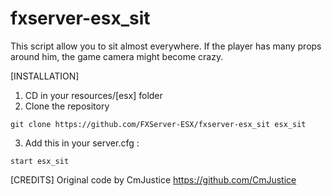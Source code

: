 # fxserver-esx_sit

This script allow you to sit almost everywhere.
If the player has many props around him, the game camera might become crazy.

[INSTALLATION]

1) CD in your resources/[esx] folder
2) Clone the repository
```
git clone https://github.com/FXServer-ESX/fxserver-esx_sit esx_sit
```
3) Add this in your server.cfg :
```
start esx_sit
```
[CREDITS]
Original code by CmJustice https://github.com/CmJustice